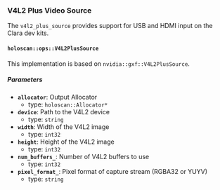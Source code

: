 ### V4L2 Plus Video Source

The `v4l2_plus_source` provides support for USB and HDMI input on the Clara dev kits.

#### `holoscan::ops::V4L2PlusSource`

This implementation is based on `nvidia::gxf::V4L2PlusSource`.

##### Parameters

- **`allocator`**: Output Allocator
  - type: `holoscan::Allocator*`
- **`device`**: Path to the V4L2 device
  - type: `string`
- **`width`**: Width of the V4L2 image
  - type: `int32`  
- **`height`**: Height of the V4L2 image
  - type: `int32`
- **`num_buffers_`**: Number of V4L2 buffers to use
  - type: `int32`    
- **`pixel_format_`**: Pixel format of capture stream (RGBA32 or YUYV)
  - type: `string`   